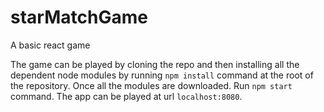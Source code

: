 # starMatchGame
A basic react game

The game can be played by cloning the repo and then installing all the dependent node modules by running `npm install` command at the root of the repository.
Once all the modules are downloaded. Run `npm start` command.
The app can be played at url `localhost:8080`.
